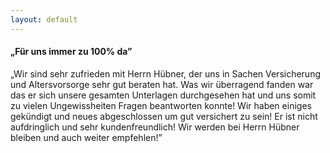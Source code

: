 ```yaml
---
layout: default
---
```


#### „Für uns immer zu 100% da”
„Wir sind sehr zufrieden mit Herrn Hübner, der uns in Sachen Versicherung und Altersvorsorge sehr gut beraten hat. Was wir überragend fanden war das er sich unsere gesamten Unterlagen durchgesehen hat und uns somit zu vielen Ungewissheiten Fragen beantworten konnte! Wir haben einiges gekündigt und neues abgeschlossen um gut versichert zu sein! Er ist nicht aufdringlich und sehr kundenfreundlich! Wir werden bei Herrn Hübner bleiben und auch weiter empfehlen!”
